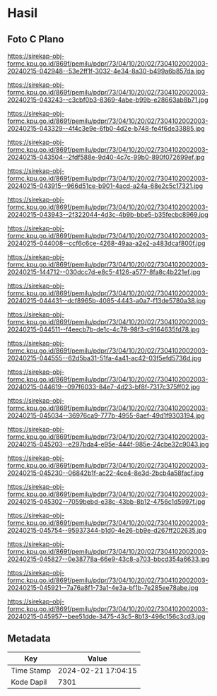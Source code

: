 # Hasil

## Foto C Plano

https://sirekap-obj-formc.kpu.go.id/869f/pemilu/pdpr/73/04/10/20/02/7304102002003-20240215-042948--53e2ff1f-3032-4e34-8a30-b499a6b857da.jpg

https://sirekap-obj-formc.kpu.go.id/869f/pemilu/pdpr/73/04/10/20/02/7304102002003-20240215-043243--c3cbf0b3-8369-4abe-b99b-e28663ab8b71.jpg

https://sirekap-obj-formc.kpu.go.id/869f/pemilu/pdpr/73/04/10/20/02/7304102002003-20240215-043329--4f4c3e9e-6fb0-4d2e-b748-fe4f6de33885.jpg

https://sirekap-obj-formc.kpu.go.id/869f/pemilu/pdpr/73/04/10/20/02/7304102002003-20240215-043504--2fdf588e-9d40-4c7c-99b0-890f072699ef.jpg

https://sirekap-obj-formc.kpu.go.id/869f/pemilu/pdpr/73/04/10/20/02/7304102002003-20240215-043915--966d51ce-b901-4acd-a24a-68e2c5c17321.jpg

https://sirekap-obj-formc.kpu.go.id/869f/pemilu/pdpr/73/04/10/20/02/7304102002003-20240215-043943--2f322044-4d3c-4b9b-bbe5-b35fecbc8969.jpg

https://sirekap-obj-formc.kpu.go.id/869f/pemilu/pdpr/73/04/10/20/02/7304102002003-20240215-044008--ccf6c6ce-4268-49aa-a2e2-a483dcaf800f.jpg

https://sirekap-obj-formc.kpu.go.id/869f/pemilu/pdpr/73/04/10/20/02/7304102002003-20240215-144712--030dcc7d-e8c5-4126-a577-8fa8c4b221ef.jpg

https://sirekap-obj-formc.kpu.go.id/869f/pemilu/pdpr/73/04/10/20/02/7304102002003-20240215-044431--dcf8965b-4085-4443-a0a7-f13de5780a38.jpg

https://sirekap-obj-formc.kpu.go.id/869f/pemilu/pdpr/73/04/10/20/02/7304102002003-20240215-044511--f4eecb7b-de1c-4c78-98f3-c9164635fd78.jpg

https://sirekap-obj-formc.kpu.go.id/869f/pemilu/pdpr/73/04/10/20/02/7304102002003-20240215-044555--62d5ba31-51fa-4a41-ac42-03f5efd5736d.jpg

https://sirekap-obj-formc.kpu.go.id/869f/pemilu/pdpr/73/04/10/20/02/7304102002003-20240215-044619--097f6033-84e7-4d23-bf8f-7317c375ff02.jpg

https://sirekap-obj-formc.kpu.go.id/869f/pemilu/pdpr/73/04/10/20/02/7304102002003-20240215-045034--36976ca9-777b-4955-8aef-49d1f9303194.jpg

https://sirekap-obj-formc.kpu.go.id/869f/pemilu/pdpr/73/04/10/20/02/7304102002003-20240215-045203--e297bda4-e95e-444f-985e-24cbe32c9043.jpg

https://sirekap-obj-formc.kpu.go.id/869f/pemilu/pdpr/73/04/10/20/02/7304102002003-20240215-045230--06842b1f-ac22-4ce4-8e3d-2bcb4a58facf.jpg

https://sirekap-obj-formc.kpu.go.id/869f/pemilu/pdpr/73/04/10/20/02/7304102002003-20240215-045302--7059bebd-e38c-43bb-8b12-4756c1d5997f.jpg

https://sirekap-obj-formc.kpu.go.id/869f/pemilu/pdpr/73/04/10/20/02/7304102002003-20240215-045754--95937344-b1d0-4e26-bb9e-d267ff202635.jpg

https://sirekap-obj-formc.kpu.go.id/869f/pemilu/pdpr/73/04/10/20/02/7304102002003-20240215-045827--0e38778a-66e9-43c8-a703-bbcd354a6633.jpg

https://sirekap-obj-formc.kpu.go.id/869f/pemilu/pdpr/73/04/10/20/02/7304102002003-20240215-045921--7a76a8f1-73a1-4e3a-bf1b-7e285ee78abe.jpg

https://sirekap-obj-formc.kpu.go.id/869f/pemilu/pdpr/73/04/10/20/02/7304102002003-20240215-045957--bee51dde-3475-43c5-8b13-496c156c3cd3.jpg


## Metadata

| Key        | Value               |
| ---------- | ------------------- |
| Time Stamp | 2024-02-21 17:04:15 |
| Kode Dapil | 7301                |




